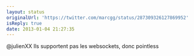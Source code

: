 ```yaml
---
layout: status
originalUrl: 'https://twitter.com/marcgg/status/287309326127869952'
isReply: true
date: 2013-01-04 21:27:35
---
```


@julienXX Ils supportent pas les websockets, donc pointless
